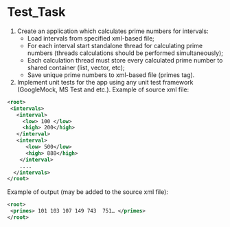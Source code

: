 # Test_Task

1. Create an application which calculates prime numbers for intervals:
    - Load intervals from specified xml-based file;
    - For each interval start standalone thread for calculating prime numbers (threads calculations should be performed simultaneously);
    - Each calculation thread must store every calculated prime number to shared container (list, vector, etc);
    - Save unique prime numbers to xml-based file (primes tag).
2. Implement unit tests for the app using any unit test framework (GoogleMock, MS Test and etc.). Example of source xml file:

```XML
<root>
 <intervals>
   <interval>
     <low> 100 </low>
     <high> 200</high>
   </interval>
   <interval>
      <low> 500</low>
      <high> 888</high>
    </interval>
	....
  </intervals>
</root>
```

Example of output (may be added to the source xml file):
```XML
<root>
 <primes> 101 103 107 149 743  751… </primes>
</root>
```
